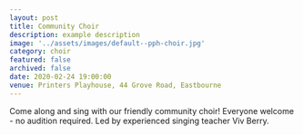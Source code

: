 ```yaml
---
layout: post
title: Community Choir
description: example description
image: '../assets/images/default--pph-choir.jpg'
category: choir
featured: false
archived: false
date: 2020-02-24 19:00:00
venue: Printers Playhouse, 44 Grove Road, Eastbourne
---
```


Come along and sing with our friendly community choir! Everyone welcome - no audition required. Led by experienced singing teacher Viv Berry.